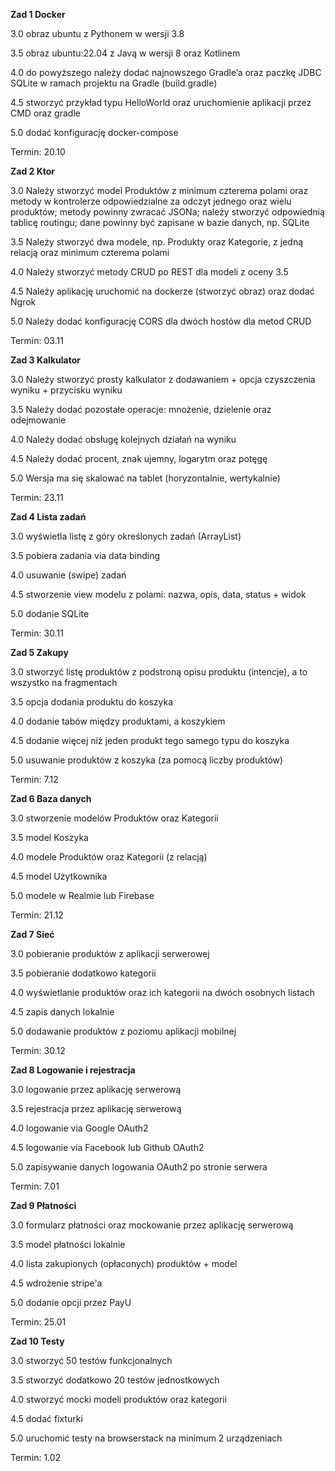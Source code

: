 **Zad 1 Docker**

3.0 obraz ubuntu z Pythonem w wersji 3.8

3.5 obraz ubuntu:22.04 z Javą w wersji 8 oraz Kotlinem

4.0 do powyższego należy dodać najnowszego Gradle’a oraz paczkę JDBC SQLite w ramach projektu na Gradle (build.gradle)

4.5 stworzyć przykład typu HelloWorld oraz uruchomienie aplikacji przez CMD oraz gradle

5.0 dodać konfigurację docker-compose


Termin: 20.10


**Zad 2 Ktor**

3.0 Należy stworzyć model Produktów z minimum czterema polami oraz metody w kontrolerze odpowiedzialne za odczyt jednego oraz wielu produktów; metody powinny zwracać JSONa; należy stworzyć odpowiednią tablicę routingu; dane powinny być zapisane w bazie danych, np. SQLite

3.5 Należy stworzyć dwa modele, np. Produkty oraz Kategorie, z jedną relacją oraz minimum czterema polami

4.0 Należy stworzyć metody CRUD po REST dla modeli z oceny 3.5

4.5 Należy aplikację uruchomić na dockerze (stworzyć obraz) oraz dodać Ngrok

5.0 Należy dodać konfigurację CORS dla dwóch hostów dla metod CRUD


Termin: 03.11

**Zad 3 Kalkulator**

3.0 Należy stworzyć prosty kalkulator z dodawaniem + opcja czyszczenia wyniku + przycisku wyniku

3.5 Należy dodać pozostałe operacje: mnożenie, dzielenie oraz odejmowanie

4.0 Należy dodać obsługę kolejnych działań na wyniku

4.5 Należy dodać procent, znak ujemny, logarytm oraz potęgę

5.0 Wersja ma się skalować na tablet (horyzontalnie, wertykalnie)


Termin: 23.11


**Zad 4 Lista zadań**

3.0 wyświetla listę z góry określonych zadań (ArrayList)

3.5 pobiera zadania via data binding

4.0 usuwanie (swipe) zadań

4.5 stworzenie view modelu z polami: nazwa, opis, data, status + widok

5.0 dodanie SQLite


Termin: 30.11


**Zad 5 Zakupy**

3.0 stworzyć listę produktów z podstroną opisu produktu (intencje), a to wszystko na fragmentach

3.5 opcja dodania produktu do koszyka

4.0 dodanie tabów między produktami, a koszykiem

4.5 dodanie więcej niż jeden produkt tego samego typu do koszyka

5.0 usuwanie produktów z koszyka (za pomocą liczby produktów)


Termin: 7.12


**Zad 6 Baza danych**

3.0 stworzenie modelów Produktów oraz Kategorii

3.5 model Koszyka

4.0 modele Produktów oraz Kategorii (z relacją)

4.5 model Użytkownika

5.0 modele w Realmie lub Firebase

Termin: 21.12


**Zad 7 Sieć**

3.0 pobieranie produktów z aplikacji serwerowej

3.5 pobieranie dodatkowo kategorii

4.0 wyświetlanie produktów oraz ich kategorii na dwóch osobnych listach

4.5 zapis danych lokalnie

5.0 dodawanie produktów z poziomu aplikacji mobilnej

Termin: 30.12


**Zad 8 Logowanie i rejestracja**

3.0 logowanie przez aplikację serwerową

3.5 rejestracja przez aplikację serwerową

4.0 logowanie via Google OAuth2

4.5 logowanie via Facebook lub Github OAuth2

5.0 zapisywanie danych logowania OAuth2 po stronie serwera

Termin: 7.01


**Zad 9 Płatności**

3.0 formularz płatności oraz mockowanie przez aplikację serwerową

3.5 model płatności lokalnie

4.0 lista zakupionych (opłaconych) produktów + model

4.5 wdrożenie stripe'a

5.0 dodanie opcji przez PayU

Termin: 25.01


**Zad 10 Testy**

3.0 stworzyć 50 testów funkcjonalnych 

3.5 stworzyć dodatkowo 20 testów jednostkowych

4.0 stworzyć mocki modeli produktów oraz kategorii

4.5 dodać fixturki

5.0 uruchomić testy na browserstack na minimum 2 urządzeniach

Termin: 1.02

